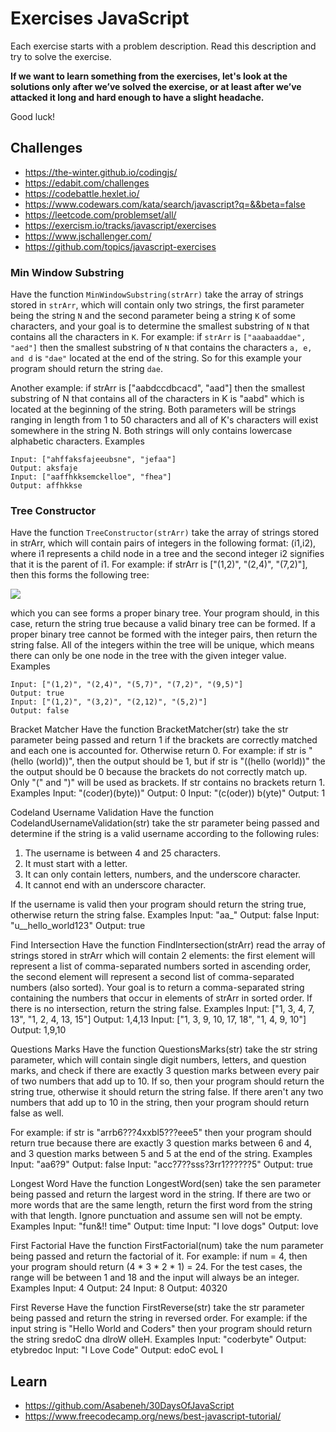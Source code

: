 # Exercises JavaScript
Each exercise starts with a problem description. Read this description and try to solve the exercise.  

__If we want to learn something from the exercises, let's look at the solutions only after we’ve solved the exercise, or at least after we’ve attacked it long and hard enough to have a slight headache.__

Good luck!

## Challenges

- https://the-winter.github.io/codingjs/
- https://edabit.com/challenges
- https://codebattle.hexlet.io/
- https://www.codewars.com/kata/search/javascript?q=&&beta=false
- https://leetcode.com/problemset/all/
- https://exercism.io/tracks/javascript/exercises
- https://www.jschallenger.com/
- https://github.com/topics/javascript-exercises



### Min Window Substring

Have the function ```MinWindowSubstring(strArr)``` take the array of strings stored in ```strArr```, which will contain only two strings, the first parameter being the string ```N``` and the second parameter being a string ```K``` of some characters, and your goal is to determine the smallest substring of ```N``` that contains all the characters in ```K```. For example: if ```strArr``` is ```["aaabaaddae", "aed"]``` then the smallest substring of ```N``` that contains the characters ```a, e, and d``` is ```"dae"``` located at the end of the string. So for this example your program should return the string ```dae```.

Another example: if strArr is ["aabdccdbcacd", "aad"] then the smallest substring of N that contains all of the characters in K is "aabd" which is located at the beginning of the string. Both parameters will be strings ranging in length from 1 to 50 characters and all of K's characters will exist somewhere in the string N. Both strings will only contains lowercase alphabetic characters.
Examples
```
Input: ["ahffaksfajeeubsne", "jefaa"]
Output: aksfaje
Input: ["aaffhkksemckelloe", "fhea"]
Output: affhkkse
```

### Tree Constructor

Have the function ```TreeConstructor(strArr)``` take the array of strings stored in strArr, which will contain pairs of integers in the following format: (i1,i2), where i1 represents a child node in a tree and the second integer i2 signifies that it is the parent of i1. For example: if strArr is ["(1,2)", "(2,4)", "(7,2)"], then this forms the following tree:

![](https://i.imgur.com/NMRdSO1.png)

which you can see forms a proper binary tree. Your program should, in this case, return the string true because a valid binary tree can be formed. If a proper binary tree cannot be formed with the integer pairs, then return the string false. All of the integers within the tree will be unique, which means there can only be one node in the tree with the given integer value.
Examples
```
Input: ["(1,2)", "(2,4)", "(5,7)", "(7,2)", "(9,5)"]
Output: true
Input: ["(1,2)", "(3,2)", "(2,12)", "(5,2)"]
Output: false
```

Bracket Matcher
Have the function BracketMatcher(str) take the str parameter being passed and return 1 if the brackets are correctly matched and each one is accounted for. Otherwise return 0. For example: if str is "(hello (world))", then the output should be 1, but if str is "((hello (world))" the the output should be 0 because the brackets do not correctly match up. Only "(" and ")" will be used as brackets. If str contains no brackets return 1.
Examples
Input: "(coder)(byte))"
Output: 0
Input: "(c(oder)) b(yte)"
Output: 1



Codeland Username Validation
Have the function CodelandUsernameValidation(str) take the str parameter being passed and determine if the string is a valid username according to the following rules:

1. The username is between 4 and 25 characters.
2. It must start with a letter.
3. It can only contain letters, numbers, and the underscore character.
4. It cannot end with an underscore character.

If the username is valid then your program should return the string true, otherwise return the string false.
Examples
Input: "aa_"
Output: false
Input: "u__hello_world123"
Output: true



Find Intersection
Have the function FindIntersection(strArr) read the array of strings stored in strArr which will contain 2 elements: the first element will represent a list of comma-separated numbers sorted in ascending order, the second element will represent a second list of comma-separated numbers (also sorted). Your goal is to return a comma-separated string containing the numbers that occur in elements of strArr in sorted order. If there is no intersection, return the string false.
Examples
Input: ["1, 3, 4, 7, 13", "1, 2, 4, 13, 15"]
Output: 1,4,13
Input: ["1, 3, 9, 10, 17, 18", "1, 4, 9, 10"]
Output: 1,9,10


Questions Marks
Have the function QuestionsMarks(str) take the str string parameter, which will contain single digit numbers, letters, and question marks, and check if there are exactly 3 question marks between every pair of two numbers that add up to 10. If so, then your program should return the string true, otherwise it should return the string false. If there aren't any two numbers that add up to 10 in the string, then your program should return false as well.

For example: if str is "arrb6???4xxbl5???eee5" then your program should return true because there are exactly 3 question marks between 6 and 4, and 3 question marks between 5 and 5 at the end of the string.
Examples
Input: "aa6?9"
Output: false
Input: "acc?7??sss?3rr1??????5"
Output: true


Longest Word
Have the function LongestWord(sen) take the sen parameter being passed and return the largest word in the string. If there are two or more words that are the same length, return the first word from the string with that length. Ignore punctuation and assume sen will not be empty.
Examples
Input: "fun&!! time"
Output: time
Input: "I love dogs"
Output: love


First Factorial
Have the function FirstFactorial(num) take the num parameter being passed and return the factorial of it. For example: if num = 4, then your program should return (4 * 3 * 2 * 1) = 24. For the test cases, the range will be between 1 and 18 and the input will always be an integer.
Examples
Input: 4
Output: 24
Input: 8
Output: 40320


First Reverse
Have the function FirstReverse(str) take the str parameter being passed and return the string in reversed order. For example: if the input string is "Hello World and Coders" then your program should return the string sredoC dna dlroW olleH.
Examples
Input: "coderbyte"
Output: etybredoc
Input: "I Love Code"
Output: edoC evoL I







## Learn

- https://github.com/Asabeneh/30DaysOfJavaScript
- https://www.freecodecamp.org/news/best-javascript-tutorial/

